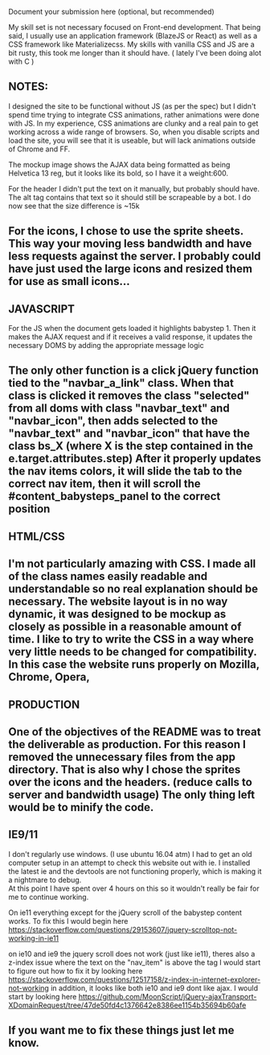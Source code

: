 Document your submission here (optional, but recommended)

My skill set is not necessary focused on Front-end development.  That being said, I
usually use an application framework (BlazeJS or React) as well as a CSS framework
like Materializecss.  My skills with vanilla CSS and JS are a bit rusty, this took
me longer than it should have.  ( lately I've been doing alot with C )

NOTES:
--------------------------------------------------------------------------------
I designed the site to be functional without JS (as per the spec) but I didn't spend
time trying to integrate CSS animations, rather animations were done with JS. In my
experience, CSS animations are clunky and a real pain to get working across a wide range
of browsers. So, when you disable scripts and load the site, you will see that it is
useable, but will lack animations outside of Chrome and FF.

The mockup image shows the AJAX data being formatted as being Helvetica 13 reg,
but it looks like its bold, so I have it a weight:600.

For the header I didn't put the text on it manually, but probably should have.
The alt tag contains that text so it should still be scrapeable by a bot. I do now
see that the size difference is ~15k

For the icons, I chose to use the sprite sheets.  This way your moving less bandwidth
and have less requests against the server.  I probably could have just used the
large icons and resized them for use as small icons...
--------------------------------------------------------------------------------


JAVASCRIPT
--------------------------------------------------------------------------------
For the JS when the document gets loaded it highlights babystep 1. Then it makes
the AJAX request and if it receives a valid response, it updates the necessary DOMS
by adding the appropriate message logic

The only other function is a click jQuery function tied to the "navbar_a_link" class.
When that class is clicked it removes the class "selected" from all doms with class
"navbar_text" and "navbar_icon", then adds selected to the "navbar_text" and "navbar_icon"
that have the class bs_X (where X is the step contained in the e.target.attributes.step)
After it properly updates the nav items colors, it will slide the tab to the correct
nav item, then it will scroll the #content_babysteps_panel to the correct position
--------------------------------------------------------------------------------

HTML/CSS
--------------------------------------------------------------------------------
I'm not particularly amazing with CSS.  I made all of the class names easily readable
and understandable so no real explanation should be necessary.  The website layout
is in no way dynamic, it was designed to be mockup as closely as possible in a
reasonable amount of time.  I like to try to write the CSS in a way where very
little needs to be changed for compatibility.  In this case the website runs properly
on Mozilla, Chrome, Opera,
--------------------------------------------------------------------------------

PRODUCTION
--------------------------------------------------------------------------------
One of the objectives of the README was to treat the deliverable as production.
For this reason I removed the unnecessary files from the app directory.  That is
also why I chose the sprites over the icons and the headers. (reduce calls to server
and bandwidth usage) The only thing left would be to minify the code.
--------------------------------------------------------------------------------

IE9/11
--------------------------------------------------------------------------------
I don't regularly use windows. (I use ubuntu 16.04 atm)  I had to get an old computer setup
in an attempt to check this website out with ie. I installed the latest ie and the
devtools are not functioning properly, which is making it a nightmare to debug.  
At this point I have spent over 4 hours on this so it wouldn't really be fair for
me to continue working.

On ie11 everything except for the jQuery scroll of the babystep content works. To fix this
I would begin here https://stackoverflow.com/questions/29153607/jquery-scrolltop-not-working-in-ie11

on ie10 and ie9 the jquery scroll does not work (just like ie11), theres also a z-index issue where
the text on the "nav_item" is above the <a> tag  I would start to figure out how to
fix it by looking here https://stackoverflow.com/questions/12517158/z-index-in-internet-explorer-not-working
in addition, it looks like both ie10 and ie9 dont like ajax.  I would start by
looking here https://github.com/MoonScript/jQuery-ajaxTransport-XDomainRequest/tree/47de50fd4c1376642e8386ee1154b35694b60afe

If you want me to fix these things just let me know.
--------------------------------------------------------------------------------
